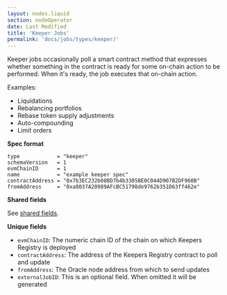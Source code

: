```yaml
---
layout: nodes.liquid
section: nodeOperator
date: Last Modified
title: 'Keeper Jobs'
permalink: 'docs/jobs/types/keeper/'
---
```


Keeper jobs occasionally poll a smart contract method that expresses whether something in the contract is ready for some on-chain action to be performed. When it's ready, the job executes that on-chain action.

Examples:

- Liquidations
- Rebalancing portfolios
- Rebase token supply adjustments
- Auto-compounding
- Limit orders

**Spec format**

<!-- prettier-ignore -->
```jpv2
type            = "keeper"
schemaVersion   = 1
evmChainID      = 1
name            = "example keeper spec"
contractAddress = "0x7b3EC232b08BD7b4b3305BE0C044D907B2DF960B"
fromAddress     = "0xa8037A20989AFcBC51798de9762b351D63ff462e"
```

**Shared fields**

See [shared fields](/docs/jobs/#shared-fields).

**Unique fields**

- `evmChainID`: The numeric chain ID of the chain on which Keepers Registry is deployed
- `contractAddress`: The address of the Keepers Registry contract to poll and update
- `fromAddress`: The Oracle node address from which to send updates
- `externalJobID`: This is an optional field. When omitted it will be generated
